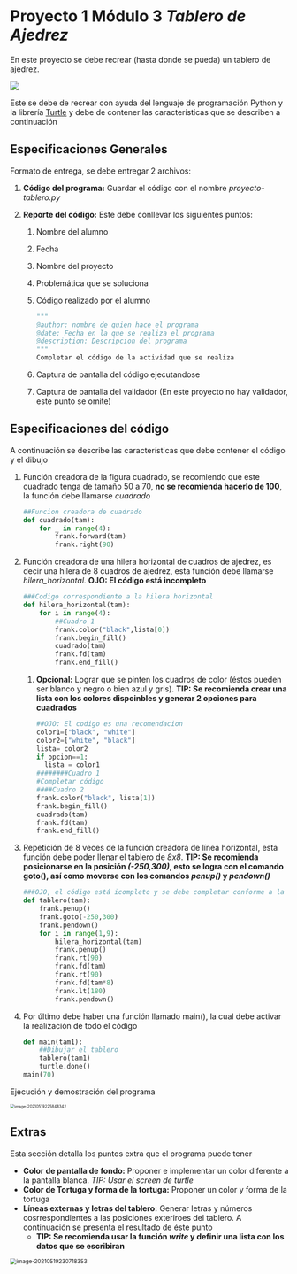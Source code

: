 # Proyecto 1 Módulo 3 *Tablero de Ajedrez*

En este proyecto se debe recrear (hasta donde se pueda) un tablero de ajedrez. 

![](https://images-na.ssl-images-amazon.com/images/I/51r2%2BueTskL._AC_SX355_.jpg)

Este se debe de recrear con ayuda del lenguaje de programación Python y la librería [Turtle](https://docs.python.org/3/library/turtle.html#turtle.write) y  debe de contener las características que se describen a continuación

## Especificaciones Generales

Formato de entrega, se debe entregar 2 archivos:

1. **Código del programa:** Guardar el código con el nombre *proyecto-tablero.py*

2. **Reporte del código:** Este debe conllevar los siguientes puntos:

   1. Nombre del alumno

   2. Fecha

   3. Nombre del proyecto

   4. Problemática que se soluciona

   5. Código realizado por el alumno

      ```python
      """
      @author: nombre de quien hace el programa
      @date: Fecha en la que se realiza el programa
      @description: Descripcion del programa
      """
      Completar el código de la actividad que se realiza
      ```

   6. Captura de pantalla del código ejecutandose

   7. Captura de pantalla del validador (En este proyecto no hay validador, este punto se omite)

## Especificaciones del código 

A continuación se describe las características que debe contener el código y el dibujo

1. Función creadora de la figura cuadrado, se recomiendo que este cuadrado tenga de tamaño 50 a 70, **no se recomienda hacerlo de 100**, la función debe llamarse *cuadrado*

   ```python
   ##Funcion creadora de cuadrado
   def cuadrado(tam):
       for _ in range(4):
           frank.forward(tam)
           frank.right(90)   
   ```

2. Función creadora de una hilera horizontal de cuadros de ajedrez, es decir una hilera de 8 cuadros de ajedrez, esta función debe llamarse *hilera_horizontal*. **OJO: El código está incompleto**

   ```python
   ###Codigo correspondiente a la hilera horizontal
   def hilera_horizontal(tam):
       for i in range(4):
           ##Cuadro 1
           frank.color("black",lista[0])
           frank.begin_fill()
           cuadrado(tam)
           frank.fd(tam)
           frank.end_fill()
   
   ```

   1. **Opcional:** Lograr que se pinten los cuadros de color (éstos pueden ser blanco y negro o bien azul y gris). **TIP: Se recomienda crear una lista con los colores dispoinbles y generar 2 opciones para cuadrados** 

      ```python
      ##OJO: El codigo es una recomendacion
      color1=["black", "white"]
      color2=["white", "black"]
      lista= color2
      if opcion==1:
        lista = color1
      ########Cuadro 1
      #Completar código
      ####Cuadro 2
      frank.color("black", lista[1])
      frank.begin_fill()
      cuadrado(tam)
      frank.fd(tam)
      frank.end_fill()        
      ```

3. Repetición de 8 veces de la función creadora de línea horizontal, esta función debe poder llenar el tablero de *8x8*. **TIP: Se recomienda posicionarse en la posición *(-250,300)*, esto se logra con el comando goto(), así como moverse con los comandos *penup()* y *pendown()***

   ```python
   ###OJO, el código está icompleto y se debe completar conforme a la realización del proyecto
   def tablero(tam):
       frank.penup()
       frank.goto(-250,300)
       frank.pendown()
       for i in range(1,9):
           hilera_horizontal(tam)
           frank.penup()
           frank.rt(90)
           frank.fd(tam)
           frank.rt(90)
           frank.fd(tam*8)
           frank.lt(180)
           frank.pendown()
   ```

4. Por último debe haber una función llamado main(), la cual debe activar la realización de todo el código

   ```python
   def main(tam1):
       ##Dibujar el tablero
       tablero(tam1)
       turtle.done()
   main(70)
   ```

Ejecución y demostración del programa

<img src="../../../../../../Library/Application Support/typora-user-images/image-20210519225848342.png" alt="image-20210519225848342" style="zoom:50%;" />

## Extras

Esta sección detalla los puntos extra que el programa puede tener

- **Color de pantalla de fondo:** Proponer e implementar un color diferente a la pantalla blanca. *TIP: Usar el screen de turtle*
- **Color de Tortuga y forma de la tortuga:** Proponer un color y forma de la tortuga 
- **Líneas externas y letras del tablero:** Generar letras y números cosrrespondientes a las posiciones exteriroes del tablero. A continuación se presenta el resultado de éste punto
  - **TIP: Se recomienda usar la función *write* y definir una lista con los datos que se escribiran**

<img src="../../../../../../Library/Application Support/typora-user-images/image-20210519230718353.png" alt="image-20210519230718353" style="zoom:70%;" />